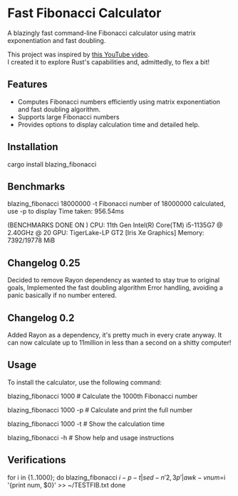 # Fast Fibonacci Calculator

A blazingly fast command-line Fibonacci calculator using matrix exponentiation and fast doubling.

This project was inspired by [this YouTube video](https://www.youtube.com/watch?v=KzT9I1d-LlQ).  
I created it to explore Rust's capabilities and, admittedly, to flex a bit!

## Features

- Computes Fibonacci numbers efficiently using matrix exponentiation and fast doubling algorithm.
- Supports large Fibonacci numbers
- Provides options to display calculation time and detailed help.

## Installation

cargo install blazing_fibonacci

## Benchmarks

blazing_fibonacci 18000000 -t
Fibonacci number of 18000000 calculated, use -p to display
Time taken: 956.54ms

(BENCHMARKS DONE ON )
 CPU: 11th Gen Intel(R) Core(TM) i5-1135G7 @ 2.40GHz @ 20
    GPU: TigerLake-LP GT2 [Iris Xe Graphics]
 Memory: 7392/19778 MiB

## Changelog 0.25

Decided to remove Rayon dependency as wanted to stay true to original goals,
Implemented the fast doubling algorithm
Error handling, avoiding a panic basically if no number entered.

## Changelog 0.2

Added Rayon as a dependency, it's pretty much in every crate anyway.
It can now calculate up to 11million in less than a second on a shitty computer!

## Usage

To install the calculator, use the following command:

blazing_fibonacci 1000           # Calculate the 1000th Fibonacci number

blazing_fibonacci 1000 -p     # Calculate and print the full number

blazing_fibonacci  1000 -t     # Show the calculation time

blazing_fibonacci -h             # Show help and usage instructions

## Verifications

 for i in {1..1000}; do
  blazing_fibonacci $i -p -t | sed -n '2,3p' | awk -v num=$i '{print num, $0}' >> ~/TESTFIB.txt
done
